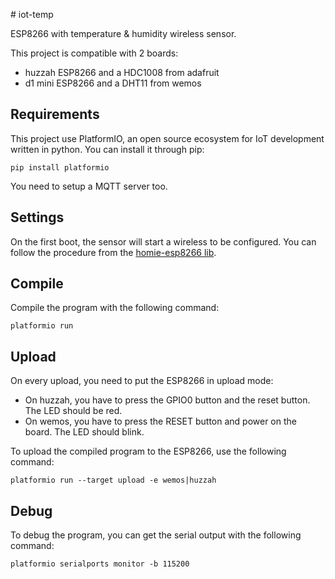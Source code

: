 # iot\-temp

ESP8266 with temperature & humidity wireless sensor.

This project is compatible with 2 boards:
- huzzah ESP8266 and a HDC1008 from adafruit
- d1 mini ESP8266 and a DHT11 from wemos

## Requirements

This project use PlatformIO, an open source ecosystem for IoT development
written in python. You can install it through pip:
```
pip install platformio
```

You need to setup a MQTT server too.

## Settings

On the first boot, the sensor will start a wireless to be configured.
You can follow the procedure from the [homie-esp8266 lib][homie-esp8266-doc-url].

## Compile

Compile the program with the following command:
```
platformio run
```

## Upload

On every upload, you need to put the ESP8266 in upload mode:
- On huzzah, you have to press the GPIO0 button and the reset button.
The LED should be red.
- On wemos, you have to press the RESET button and power on the board.
The LED should blink.

To upload the compiled program to the ESP8266, use the following command:
```
platformio run --target upload -e wemos|huzzah
```

## Debug

To debug the program, you can get the serial output with the following
command:
```
platformio serialports monitor -b 115200
```

[travis-img]: https://travis-ci.org/Damoun/iot-temp.svg
[travis-url]: https://travis-ci.org/Damoun/iot-temp/
[homie-esp8266-doc-url]: https://homie-esp8266.readme.io/docs/json-configuration-file
